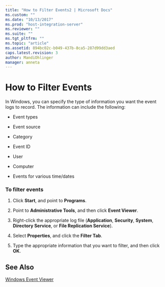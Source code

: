 ```yaml
---
title: "How to Filter Events2 | Microsoft Docs"
ms.custom: ""
ms.date: "10/13/2017"
ms.prod: "host-integration-server"
ms.reviewer: ""
ms.suite: ""
ms.tgt_pltfrm: ""
ms.topic: "article"
ms.assetid: 894bc02c-b049-437b-8ca5-287d99dd3aed
caps.latest.revision: 3
author: MandiOhlinger
manager: anneta
---
```

# How to Filter Events
In Windows, you can specify the type of information you want the event logs to record. The information can include the following:  
  
-   Event types  
  
-   Event source  
  
-   Category  
  
-   Event ID  
  
-   User  
  
-   Computer  
  
-   Events for various time/dates  
  
### To filter events  
  
1.  Click **Start**, and point to **Programs**.  
  
2.  Point to **Administrative Tools**, and then click **Event Viewer**.  
  
3.  Right-click the appropriate log file (**Application**, **Security**, **System**, **Directory Service**, or **File Replication Service**).  
  
4.  Select **Properties**, and click the **Filter Tab**.  
  
5.  Type the appropriate information that you want to filter, and then click **OK**.  
  
## See Also  
 [Windows Event Viewer](../core/windows-event-viewer.md)